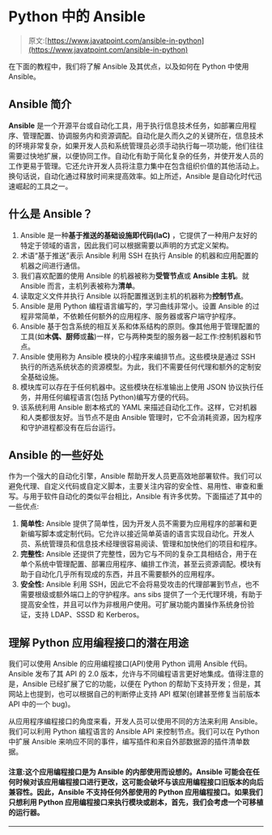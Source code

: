# Python 中的 Ansible

> 原文:[https://www.javatpoint.com/ansible-in-python](https://www.javatpoint.com/ansible-in-python)

在下面的教程中，我们将了解 Ansible 及其优点，以及如何在 Python 中使用 Ansible。

## Ansible 简介

**Ansible** 是一个开源平台或自动化工具，用于执行信息技术任务，如部署应用程序、管理配置、协调服务内和资源调配。自动化是久而久之的关键所在，信息技术的环境非常复杂，如果开发人员和系统管理员必须手动执行每一项功能，他们往往需要过快地扩展，以便协同工作。自动化有助于简化复杂的任务，并使开发人员的工作更易于管理。它还允许开发人员将注意力集中在包含组织价值的其他活动上。换句话说，自动化通过释放时间来提高效率。如上所述，Ansible 是自动化时代迅速崛起的工具之一。

## 什么是 Ansible？

1.  Ansible 是一种**基于推送的基础设施即代码(IaC)** ，它提供了一种用户友好的特定于领域的语言，因此我们可以根据需要以声明的方式定义架构。
2.  术语“基于推送”表示 Ansible 利用 SSH 在执行 Ansible 的机器和应用配置的机器之间进行通信。
3.  我们喜欢配置的使用 Ansible 的机器被称为**受管节点**或 **Ansible 主机**。就 Ansible 而言，主机列表被称为**清单**。
4.  读取定义文件并执行 Ansible 以将配置推送到主机的机器称为**控制节点**。
5.  Ansible 是用 Python 编程语言编写的，学习曲线非常小。设置 Ansible 的过程非常简单，不依赖任何额外的应用程序、服务器或客户端守护程序。
6.  Ansible 基于包含系统的相互关系和体系结构的原则。像其他用于管理配置的工具(如**木偶、厨师**或**盐**)一样，它与两种类型的服务器一起工作:控制机器和节点。
7.  Ansible 使用称为 Ansible 模块的小程序来编排节点。这些模块是通过 SSH 执行的所选系统状态的资源模型。为此，我们不需要任何代理和额外的定制安全基础设施。
8.  模块库可以存在于任何机器中。这些模块在标准输出上使用 JSON 协议执行任务，并用任何编程语言(包括 Python)编写方便的代码。
9.  该系统利用 Ansible 剧本格式的 YAML 来描述自动化工作。这样，它对机器和人类都很友好。当节点不是由 Ansible 管理时，它不会消耗资源，因为程序和守护进程都没有在后台运行。

## Ansible 的一些好处

作为一个强大的自动化引擎，Ansible 帮助开发人员更高效地部署软件。我们可以避免代理、自定义代码或自定义脚本，主要关注内容的安全性、易用性、审查和重写。与用于软件自动化的类似平台相比，Ansible 有许多优势。下面描述了其中的一些优点:

1.  **简单性:** Ansible 提供了简单性，因为开发人员不需要为应用程序的部署和更新编写脚本或定制代码。它允许以接近简单英语的语言实现自动化。开发人员、系统管理员和信息技术经理很容易阅读、管理和加快他们的项目和程序。
2.  **完整性:** Ansible 还提供了完整性，因为它与不同的复杂工具相结合，用于在单个系统中管理配置、部署应用程序、编排工作流，甚至云资源调配。模块有助于自动化几乎所有现成的东西，并且不需要额外的应用程序。
3.  **安全性:** Ansible 利用 SSH，因此它不会将易受攻击的代理部署到节点，也不需要根级或额外端口上的守护程序。ans sibs 提供了一个无代理环境，有助于提高安全性，并且可以作为非根用户使用。可扩展功能内置操作系统身份验证，支持 LDAP、SSSD 和 Kerberos。

## 理解 Python 应用编程接口的潜在用途

我们可以使用 Ansible 的应用编程接口(API)使用 Python 调用 Ansible 代码。Ansible 发布了其 API 的 2.0 版本，允许与不同编程语言更好地集成。值得注意的是，Ansible 已经扩展了它的功能，以便在 Python 的帮助下支持开发；但是，其网站上也提到，也可以根据自己的判断停止支持 API 框架(创建甚至修复当前版本 API 中的一个 bug)。

从应用程序编程接口的角度来看，开发人员可以使用不同的方法来利用 Ansible。我们可以利用 Python 编程语言的 Ansible API 来控制节点。我们可以在 Python 中扩展 Ansible 来响应不同的事件，编写插件和来自外部数据源的插件清单数据。

#### 注意:这个应用编程接口是为 Ansible 的内部使用而设想的。Ansible 可能会在任何时候对该应用编程接口进行更改，这可能会破坏与该应用编程接口旧版本的向后兼容性。因此，Ansible 不支持任何外部使用的 Python 应用编程接口。如果我们只想利用 Python 应用编程接口来执行模块或剧本，首先，我们会考虑一个可移植的运行器。

* * *